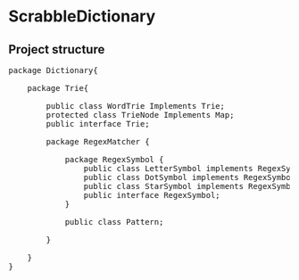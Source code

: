 # ScrabbleDictionary


## Project structure ##

<pre>
package Dictionary{
    
    package Trie{
        
        public class WordTrie Implements Trie;
        protected class TrieNode Implements Map<Character, TrieNode>;
        public interface Trie;
        
        package RegexMatcher {
        
            package RegexSymbol {
                public class LetterSymbol implements RegexSymbol;
                public class DotSymbol implements RegexSymbol;
                public class StarSymbol implements RegexSymbol;
                public interface RegexSymbol;
            }
            
            public class Pattern;
             
        }
        
    }
}
</pre>
